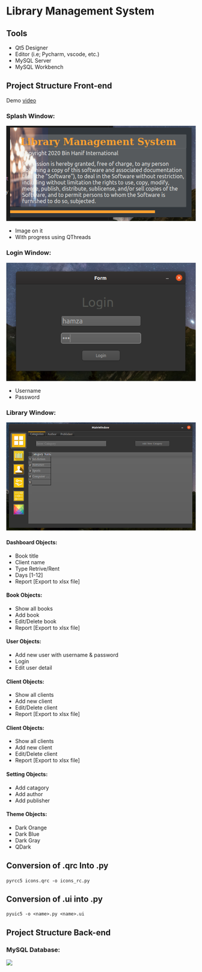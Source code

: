 # Library Management System

## Tools
* Qt5 Designer
* Editor (i.e; Pycharm, vscode, etc.)
* MySQL Server
* MySQL Workbench


## Project Structure Front-end
Demo [video](https://youtu.be/mIP4jKKBgYc)

### Splash Window:
![]( test_images/splash.png )


* Image on it 
* With progress using QThreads


### Login Window:
![]( test_images/login.png )


* Username
* Password

### Library Window:
![]( test_images/library.png )


#### Dashboard Objects:
* Book title
* Client name
* Type Retrive/Rent
* Days [1-12]
* Report [Export to xlsx file]

#### Book Objects:
* Show all books
* Add book
* Edit/Delete book
* Report [Export to xlsx file]

#### User Objects:
* Add new user with username & password
* Login
* Edit user detail

#### Client Objects:
* Show all clients
* Add new client
* Edit/Delete client
* Report [Export to xlsx file]

#### Client Objects:
* Show all clients
* Add new client
* Edit/Delete client
* Report [Export to xlsx file]

#### Setting Objects:
* Add catagory
* Add author
* Add publisher

#### Theme Objects:
* Dark Orange
* Dark Blue
* Dark Gray
* QDark


## Conversion of .qrc Into .py
```pyrcc5 icons.qrc -o icons_rc.py```

## Conversion of <name>.ui into <name>.py
```pyuic5 -o <name>.py <name>.ui```

## Project Structure Back-end

### MySQL Database:

![]( test_images/sql.png )


